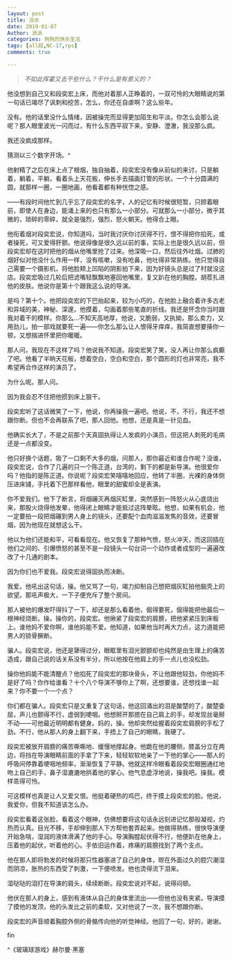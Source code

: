 ```yaml
---
layout: post
title: 淡水
date: 2019-01-07
Author: 派派
categories: 狗狗的快乐生活
tags: [all段,NC-17,rps]
comments: true

---
```


> *不如此挥霍又去干些什么？干什么是有意义的？*



他没想到自己又和段奕宏上床，而他对着那人正睁着的，一双可怜的大眼睛说的第一句话已竭尽了讽刺和挖苦，怎么，你还在自虐啊？这么些年。

没有。他的话里没什么情绪，因被操完而显得更加陌生和平淡。你怎么会那么说呢？那人眼里波光一闪而过，有什么东西平寂下来，安静、澄澈，我没那么疯。

我还没疯成那样。

猜测以三个数字开场。^

他射精了之后在床上点了根烟，独自抽着，段奕宏没有像从前似的来讨，只是躺着，躺着，平躺，看着头上天花板，伸长手去描画灯管的形状。一个十分圆满的圆，就那样一圈，一圈地画，他看着都有种恍惚之感。

——有段时间他忙到几乎忘了段奕宏的名字，人的记忆有时候很短暂，只顾着眼前，即使人在身边，能涌上来的也只有那么一小部分。可就那么一小部分，微乎其微的，琐碎的零碎，就全是强烈，强烈，怒火朝天。他得合上眼。

他衔着烟对段奕宏说，你知道吗，当时我讨厌你讨厌得不行，恨不得把你掐死，或者操死，可又爱得肝颤。他说得像是很久远以前的事，实际上也是很久远以前，但段奕宏却在这时把他的烟从他嘴里抢了过来。他深吸一口，然后往外吐烟。过肺的烟好似对他没什么作用一样，没有咳嗽，没有呛鼻，他吐得非常熟练。他只觉得自己需要一个摄影机，将他脸颊上凹陷的阴影拍下来，因为好镜头总是过了村就没这店。段奕宏吸过几轮后把滤嘴轻飘飘地塞回他嘴里，复又趴在他的胸膛。胡茬扎进他的皮肤。他说你是第十个跟我这么说的导演。

是吗？第十个。他把段奕宏的下巴抬起来，较为小巧的，在他脸上融合着许多古老和异域的美，神秘、深邃，他摸着，勾画着那些笔直的折线。我还是怀念你当时跟我对着干的模样。你那么…不知天高地厚，他说，又脆弱，又执拗，那么卖力，又用劲儿，拍一部戏就要死一遍——你怎么那么让人恨得牙痒痒，我简直想要揍你一顿，又想揣进怀里把你暖暖。

那人问，我现在不这样了吗？他说我不知道。段奕宏笑了笑，没人再让你那么疯癫了吧。他看了半晌天花板，想着空白，空白和空白，那个圆形的灯也非常亮，我不希望再合作这样的演员了。

为什么呢。那人问。

因为我会忍不住把他掼到床上狠干。

段奕宏听了这话微笑了一下，他说，你再操我一遍吧。他说，不，不行，我还不想跟你断。但也不会再联系了吧，那人回他。他想，还是真是一针见血。

他确实长大了，不是之前那个天真固执得让人发疯的小演员，但这把人刺死的毛病还是一点都没变。

他只好换个话题，吸了一口剩不大多的烟，问那人，那你最近和谁合作呢？没谁，段奕宏说，合作了几遍的只一个陈正道，台湾的，剩下的都是新导演。他很爱你吗？他指的是陈正道。你说呢？段奕宏笑嘻嘻地回应，他转了半圈，光裸的身体侧压进床铺，手托着下巴那样看他，眼里的甜蜜却全是表演。

你不爱我们。他下了断言，将烟碾灭再烟灰缸里，突然感到一阵怒火从心底烧出来，那股火烧得他发晕，他得闭上眼睛才能抵过这阵晕眩。他想，如果有机会，他一定要拍一段把烟碾到男人身上的镜头，还要配个血肉滋滋发焦的音效，还要冒烟，因为他现在就想这么干。

他以为他们还能和平，可看看现在。他又恢复了那种气愤，怒火冲天，而这回插在他们之间的、引爆愤怒的甚至不是一段镜头一句台词一个动作或者成型的一遍遍改改了十几通的剧本。

因为你们也不爱我。段奕宏说得固执而决断。

我爱。他吼出这句话，操。他又骂了一句，竭力抑制自己想把烟灰缸拍他脑壳上的欲望。那吼声极大，一下子便充斥了整个房间。

那人被他的爆发吓得抖了一下，却还是那么看着他，倔得要死，倔得能把他最后一根神经烧断。操。操你的，段奕宏。他揪紧了段奕宏的肩膀，把他紧紧压到床板上。谁他妈不爱你啊，谁他妈能不爱。他知道，如果他当时再大力点，这力道能把男人的锁骨撅断。

骗人。段奕宏说，他还是犟得过分，眼眶里有泪光颤颤却也纯然是由生理上的痛苦造成，跟自己说的话关系没有半分，所以他按在他肩上的手一点儿也没松劲。

操你他妈能不能清醒点？他掐死了段奕宏的那块骨头，不让他跟他较劲，你他妈不是好了吗？你作给谁看？十个八个导演不够你上了啊，还想要谁，还想找谁一起来？你不要一个一个点？

你们都在骗人。段奕宏只是又重复了这句话，他这回涌出的泪是酸楚的了，酸楚委屈，声儿也颤得不行，虚弱到哽咽。他想掰开那摁在自己肩上的手，却发现丝毫掰不动——可他最近明明都有健身。妈的，操。他却突然给握着段奕宏肩膀的手松了劲。不行，他从那人的身上翻下来，手捂上了自己的眼睛，我硬了。

段奕宏被放开肩膀的痛苦嘶嘶地、缓慢地撑起身。他跪在他的腰侧，膝盖分立在两边，将挡在导演眼睛前面的手拿了下来，轻轻软软地亲了一下他的掌心——那人的呼吸间停靠着哽咽地频率，渐渐恢复了平静。他就这样冷眼看着段奕宏眼圈通红地吻上自己的手，鼻子湿漉漉地拱着他的掌心。他气息虚浮地说，操我吧。操我。模样乖得可怜。

可这模样也真是让人又爱又恨。他挺着硬热的鸡巴，终于摸上段奕宏的脸。他说，我爱你，但我不知道该怎么办。

段奕宏看着这张脸，看着这个眼神，仿佛想要将这句话永远刻进记忆那般凝视，灼热而认真。目光不移，手却伸到那人下方帮他套弄起来。他做得熟练，很快导演便开始急喘，湿润的液体滑满了他的手心。导演胸膛起伏得不行，他便趴在他身上，压着他的起伏，听着他的心。手依旧运作着，疼痛的肩膀找到了两个支点。

他在那人即将勃发的时候将那只性器塞进了自己的身体，晾在外面过久的腔穴潮湿而阴凉，胀热的东西受了刺激，一下便喷发。他也烫得流下泪来。

湿哒哒的泪打在导演的肩头，续续断断。段奕宏说对不起，说得闷顿。

他伏在那人的身上，感到有液体从自己的身体里流出——但他也没有夹紧。导演摸了摸他的发顶，他的头发比之前的柔软，又对他说了一次，我不想跟你断。

段奕宏的声音顺着胸腔外侧的骨骼传向他的听觉神经。他回了一句，好的，谢谢。

fin







^《玻璃球游戏》赫尔曼·黑塞
